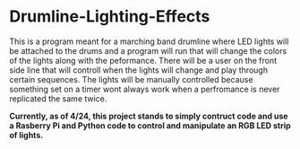 # Drumline-Lighting-Effects
This is a program meant for a marching band drumline where LED lights will be attached to the drums and a program will run that will change the colors of the lights along with the peformance.
There will be a user on the front side line that will controll when the lights will change and play through certain sequences.
The lights will be manually controlled because something set on a timer wont always work when a perfromance is never replicated the same twice.

**Currently, as of 4/24, this project stands to simply contruct code and use a Rasberry Pi and Python code to control and manipulate an RGB LED strip of lights.**
